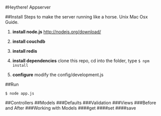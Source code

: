 #Heythere! Appserver



##Install
Steps to make the server running like a horse. Unix Mac Osx Guide.

1. __install node.js__ http://nodejs.org/download/

2. __install couchdb__

3. __install redis__

4. __install dependencies__
clone this repo, cd into the folder, type `$ npm install`

5. __configure__ modify the config/development.js

##Run

`$ node app.js`


##Controllers
##Models
###Defaults
###Validation
###Views
###Before and After
###Working with Models
####get
####set
####save


